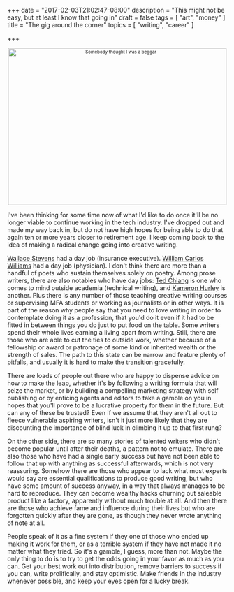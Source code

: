 +++
date = "2017-02-03T21:02:47-08:00"
description = "This might not be easy, but at least I know that going in"
draft = false
tags = [
  "art",
  "money"
]
title = "The gig around the corner"
topics = [
  "writing",
  "career"
]

+++

<div align="center" style="font-size:x-small"><a data-flickr-embed="true"  
href="https://www.flickr.com/photos/randar/20410970636/in/photostream/"
title="Somebody thought I was a beggar">
<img src="https://c1.staticflickr.com/1/494/20410970636_d0351ebe97.jpg"
width="500" height="359" alt="Somebody thought I was a beggar"></a>
<script async src="//embedr.flickr.com/assets/client-code.js"
charset="utf-8"></script></div>

I've been thinking for some time now of what I'd like to do once it'll be no
longer viable to continue working in the tech industry. I've dropped out and
made my way back in, but do not have high hopes for being able to do that again
ten or more years closer to retirement age. I keep coming back to the idea of
making a radical change going into creative writing.

[Wallace Stevens](https://en.wikipedia.org/wiki/Wallace_Stevens)
had a day job (insurance executive).
[William Carlos Williams](https://en.wikipedia.org/wiki/William_Carlos_Williams)
had a day job (physician). I don't
think there are more than a handful of poets who sustain themselves solely on
poetry. Among prose writers, there are also notables who have day jobs:
[Ted Chiang](http://tedchiang.blogspot.com/)
 is one who comes to mind outside academia (technical writing), and
[Kameron Hurley](http://www.kameronhurley.com/made-writing-fiction-2016/) is
another. Plus there is any number of those
teaching creative writing courses or supervising MFA students or working as
journalists or in other ways. It is part of the reason why people say that you
need to love writing in order to contemplate doing it as a profession, that
you'd do it even if it had to be fitted in between things you do just to
put food on the table. Some writers spend their whole lives earning a living
apart from writing.
Still, there are those who are able to cut the ties to outside work, whether
because of a
fellowship or award or patronage of some kind or inherited wealth or
the strength of sales. The path to this state can be narrow and feature
plenty of pitfalls, and usually it is hard to make the transition gracefully.

There are
loads of people out there who are happy to dispense advice on how to make the
leap, whether it's by following a writing formula that will seize the market,
or by building a compelling marketing strategy with self publishing or by
enticing agents and editors to take a gamble on you in hopes that you'll prove
to be a lucrative property for them in the future. But can any of these be
trusted? Even if we assume that they aren't all out to fleece vulnerable aspiring
writers, isn't it just more likely that they are discounting the
importance of blind luck in climbing it up to that first rung?

On the other side, there are so many stories of talented writers who didn't
become popular until
after their deaths, a pattern not to
emulate. There are also those who have had a single early success but have not
been able to follow that up with anything as successful afterwards, which is
not very reassuring. Somehow there are those who appear to lack
what most experts would say are essential qualifications to produce good
writing, but who have some amount of success anyway, in a way that always
manages to be hard to reproduce. They can become wealthy hacks churning out
saleable product like a factory, apparently without much trouble at all. And
then there are those who achieve fame and influence during their lives but who
are forgotten quickly after they are gone, as though they never wrote anything
of note at all.

People speak of it as a fine system if they one of those who ended up making it
work for them, or as a terrible system if they have not made it no matter what
they tried. So it's a gamble, I guess, more than not. Maybe the only thing to
do is to try to get the odds going in your favor as much as you can.
Get your best work out into distribution,
remove barriers to success if you can, write prolifically, and
stay optimistic. Make friends in the industry whenever possible, and keep your
eyes open for a lucky break.
